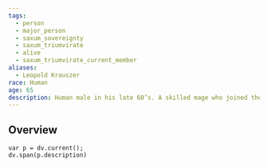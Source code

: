 ```yaml
---
tags:
  - person
  - major_person
  - saxum_sovereignty
  - saxum_triumvirate
  - alive
  - saxum_triumvirate_current_member
aliases:
  - Leopold Krauszer
race: Human
age: 65
description: Human male in his late 60’s. A skilled mage who joined the [[The Saxum Triumvirate|Triumvirate]] around 25 years ago, Master Leopold Krauszer is known for his expertise in illusion magic and his sharp wit. He serves as the [[The Saxum Triumvirate|Triumvirate]]’s chief advisor on matters of foreign policy and diplomacy.
---
```

## Overview
```dataviewjs
var p = dv.current();
dv.span(p.description)
```
